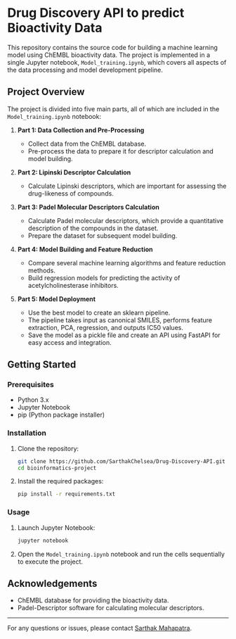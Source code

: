# Drug Discovery API to predict Bioactivity Data

This repository contains the source code for building a machine learning model using ChEMBL bioactivity data. The project is implemented in a single Jupyter notebook, `Model_training.ipynb`, which covers all aspects of the data processing and model development pipeline.

## Project Overview

The project is divided into five main parts, all of which are included in the `Model_training.ipynb` notebook:

1. **Part 1: Data Collection and Pre-Processing**
    - Collect data from the ChEMBL database.
    - Pre-process the data to prepare it for descriptor calculation and model building.

2. **Part 2: Lipinski Descriptor Calculation**
    - Calculate Lipinski descriptors, which are important for assessing the drug-likeness of compounds.

3. **Part 3: Padel Molecular Descriptors Calculation**
    - Calculate Padel molecular descriptors, which provide a quantitative description of the compounds in the dataset.
    - Prepare the dataset for subsequent model building.

4. **Part 4: Model Building and Feature Reduction**
    - Compare several machine learning algorithms and feature reduction methods.
    - Build regression models for predicting the activity of acetylcholinesterase inhibitors.

5. **Part 5: Model Deployment**
    - Use the best model to create an sklearn pipeline.
    - The pipeline takes input as canonical SMILES, performs feature extraction, PCA, regression, and outputs IC50 values.
    - Save the model as a pickle file and create an API using FastAPI for easy access and integration.

## Getting Started

### Prerequisites

- Python 3.x
- Jupyter Notebook
- pip (Python package installer)

### Installation

1. Clone the repository:
    ```bash
    git clone https://github.com/SarthakChelsea/Drug-Discovery-API.git
    cd bioinformatics-project
    ```

2. Install the required packages:
    ```bash
    pip install -r requirements.txt
    ```

### Usage

1. Launch Jupyter Notebook:
    ```bash
    jupyter notebook
    ```

2. Open the `Model_training.ipynb` notebook and run the cells sequentially to execute the project.


## Acknowledgements

- ChEMBL database for providing the bioactivity data.
- Padel-Descriptor software for calculating molecular descriptors.

---

For any questions or issues, please contact [Sarthak Mahapatra](mailto:sarthakchelsea@gmail.com).
